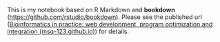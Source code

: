 This is my notebook based on R Markdown and **bookdown** (https://github.com/rstudio/bookdown). Please see the published url ([Bioinformatics in practice: web development, program optimization and integration (msq-123.github.io)](https://msq-123.github.io/bioinfo_book/)) for details.

